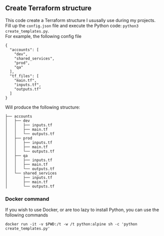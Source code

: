 ## Create Terraform structure
This code create a Terraform structure I ususally use during my projects. <br />
Fill up the `config.json` file and execute the Python code: `python3 create_templates.py`. <br />
For example, the following config file
```
{
  "accounts": [
    "dev", 
    "shared_services",
    "prod", 
    "qa"
  ], 
  "tf_files": [
    "main.tf", 
    "inputs.tf", 
    "outputs.tf"
  ]
}
```
Will produce the following structure: 
```
├── accounts
│   ├── dev
│   │   ├── inputs.tf
│   │   ├── main.tf
│   │   └── outputs.tf
│   ├── prod
│   │   ├── inputs.tf
│   │   ├── main.tf
│   │   └── outputs.tf
│   ├── qa
│   │   ├── inputs.tf
│   │   ├── main.tf
│   │   └── outputs.tf
│   └── shared_services
│       ├── inputs.tf
│       ├── main.tf
│       └── outputs.tf
```

### Docker command
If you wish to use Docker, or are too lazy to install Python, you can use the following commands
```
docker run -it -v $PWD:/t -w /t python:alpine sh -c 'python create_templates.py'
```
